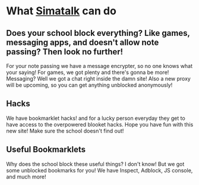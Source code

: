 # What [Simatalk](https://simatalk.github.io) can do
## Does your school block everything? Like games, messaging apps, and doesn't allow note passing? Then look no further!
For your note passing we have a message encrypter, so no one knows what your saying!
For games, we got plenty and there's gonna be more!
Messaging? Well we got a chat right inside the damn site!
Also a new proxy will be upcoming, so you can get anything unblocked anonymously!
## Hacks
We have bookmarklet hacks! and for a lucky person everyday they get to have access to the overpowered blooket hacks.
Hope you have fun with this new site! Make sure the school doesn't find out!

## Useful Bookmarklets
Why does the school block these useful things? I don't know! But we got some unblocked bookmarks for you!
We have Inspect, Adblock, JS console, and much more!

